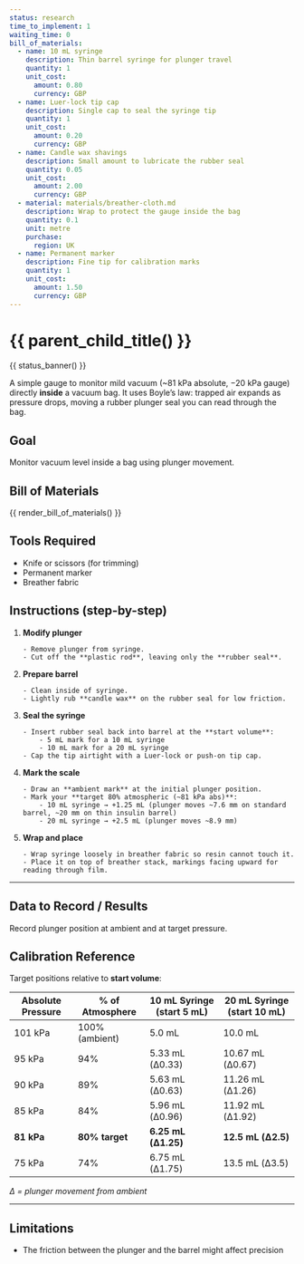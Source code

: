 ```yaml
---
status: research
time_to_implement: 1
waiting_time: 0
bill_of_materials:
  - name: 10 mL syringe
    description: Thin barrel syringe for plunger travel
    quantity: 1
    unit_cost:
      amount: 0.80
      currency: GBP
  - name: Luer-lock tip cap
    description: Single cap to seal the syringe tip
    quantity: 1
    unit_cost:
      amount: 0.20
      currency: GBP
  - name: Candle wax shavings
    description: Small amount to lubricate the rubber seal
    quantity: 0.05
    unit_cost:
      amount: 2.00
      currency: GBP
  - material: materials/breather-cloth.md
    description: Wrap to protect the gauge inside the bag
    quantity: 0.1
    unit: metre
    purchase:
      region: UK
  - name: Permanent marker
    description: Fine tip for calibration marks
    quantity: 1
    unit_cost:
      amount: 1.50
      currency: GBP
---
```

# {{ parent_child_title() }}
{{ status_banner() }}

A simple gauge to monitor mild vacuum (~81 kPa absolute, −20 kPa gauge) directly **inside** a vacuum bag.
It uses Boyle’s law: trapped air expands as pressure drops, moving a rubber plunger seal you can read through the bag.

## Goal
Monitor vacuum level inside a bag using plunger movement.

## Bill of Materials

{{ render_bill_of_materials() }}

## Tools Required
- Knife or scissors (for trimming)
- Permanent marker
- Breather fabric

## Instructions (step-by-step)
1. **Modify plunger**

       - Remove plunger from syringe.
       - Cut off the **plastic rod**, leaving only the **rubber seal**.

2. **Prepare barrel**

       - Clean inside of syringe.
       - Lightly rub **candle wax** on the rubber seal for low friction.

3. **Seal the syringe**

       - Insert rubber seal back into barrel at the **start volume**:
           - 5 mL mark for a 10 mL syringe
           - 10 mL mark for a 20 mL syringe
       - Cap the tip airtight with a Luer-lock or push-on tip cap.

4. **Mark the scale**

       - Draw an **ambient mark** at the initial plunger position.
       - Mark your **target 80% atmospheric (~81 kPa abs)**:
           - 10 mL syringe → +1.25 mL (plunger moves ~7.6 mm on standard barrel, ~20 mm on thin insulin barrel)
           - 20 mL syringe → +2.5 mL (plunger moves ~8.9 mm)

5. **Wrap and place**

       - Wrap syringe loosely in breather fabric so resin cannot touch it.
       - Place it on top of breather stack, markings facing upward for reading through film.

---

## Data to Record / Results
Record plunger position at ambient and at target pressure.

## Calibration Reference
Target positions relative to **start volume**:

| Absolute Pressure | % of Atmosphere | 10 mL Syringe (start 5 mL) | 20 mL Syringe (start 10 mL) |
|-------------------|-----------------|----------------------------|-----------------------------|
| 101 kPa           | 100% (ambient)  | 5.0 mL                     | 10.0 mL                     |
| 95 kPa            | 94%             | 5.33 mL (Δ0.33)            | 10.67 mL (Δ0.67)            |
| 90 kPa            | 89%             | 5.63 mL (Δ0.63)            | 11.26 mL (Δ1.26)            |
| 85 kPa            | 84%             | 5.96 mL (Δ0.96)            | 11.92 mL (Δ1.92)            |
| **81 kPa**        | **80% target**  | **6.25 mL (Δ1.25)**        | **12.5 mL (Δ2.5)**          |
| 75 kPa            | 74%             | 6.75 mL (Δ1.75)            | 13.5 mL (Δ3.5)              |

*Δ = plunger movement from ambient*

---

## Limitations

- The friction between the plunger and the barrel might affect precision
